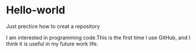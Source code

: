 # Hello-world
Just prectice how to creat a repository

I am interested in programming code.This is the first time I use GitHub,
and I think it is useful in my future work life.
